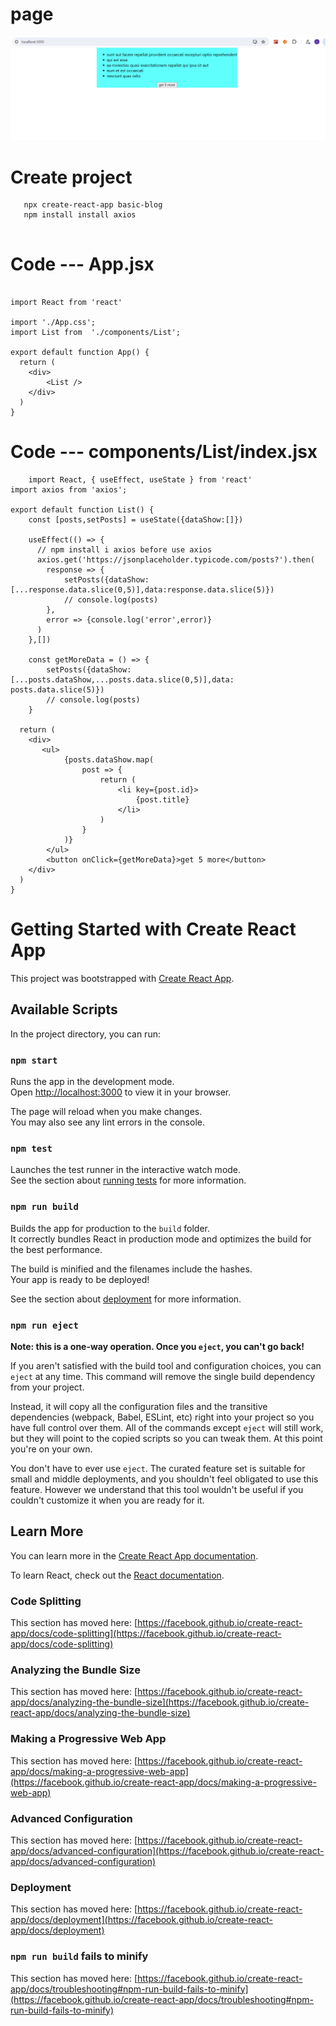 # page

![](./pic/image.png)

# Create project
```
   npx create-react-app basic-blog
   npm install install axios
   
```

# Code --- App.jsx

```

import React from 'react'

import './App.css';
import List from  './components/List';

export default function App() {
  return (
    <div>
        <List />
    </div>
  )
}
```

# Code --- components/List/index.jsx

```
    import React, { useEffect, useState } from 'react'
import axios from 'axios';

export default function List() {
    const [posts,setPosts] = useState({dataShow:[]})
  
    useEffect(() => {
      // npm install i axios before use axios
      axios.get('https://jsonplaceholder.typicode.com/posts?').then(
        response => {           
            setPosts({dataShow: [...response.data.slice(0,5)],data:response.data.slice(5)})
            // console.log(posts)          
        },
        error => {console.log('error',error)}
      ) 
    },[])
  
    const getMoreData = () => {
        setPosts({dataShow:[...posts.dataShow,...posts.data.slice(0,5)],data: posts.data.slice(5)})
        // console.log(posts)
    }
    
  return (
    <div>
       <ul>
            {posts.dataShow.map(
                post => {
                    return (
                        <li key={post.id}>
                            {post.title}
                        </li>
                    )
                }                  
            )}
        </ul>
        <button onClick={getMoreData}>get 5 more</button>
    </div>
  )
}

```


# Getting Started with Create React App

This project was bootstrapped with [Create React App](https://github.com/facebook/create-react-app).

## Available Scripts

In the project directory, you can run:

### `npm start`

Runs the app in the development mode.\
Open [http://localhost:3000](http://localhost:3000) to view it in your browser.

The page will reload when you make changes.\
You may also see any lint errors in the console.

### `npm test`

Launches the test runner in the interactive watch mode.\
See the section about [running tests](https://facebook.github.io/create-react-app/docs/running-tests) for more information.

### `npm run build`

Builds the app for production to the `build` folder.\
It correctly bundles React in production mode and optimizes the build for the best performance.

The build is minified and the filenames include the hashes.\
Your app is ready to be deployed!

See the section about [deployment](https://facebook.github.io/create-react-app/docs/deployment) for more information.

### `npm run eject`

**Note: this is a one-way operation. Once you `eject`, you can't go back!**

If you aren't satisfied with the build tool and configuration choices, you can `eject` at any time. This command will remove the single build dependency from your project.

Instead, it will copy all the configuration files and the transitive dependencies (webpack, Babel, ESLint, etc) right into your project so you have full control over them. All of the commands except `eject` will still work, but they will point to the copied scripts so you can tweak them. At this point you're on your own.

You don't have to ever use `eject`. The curated feature set is suitable for small and middle deployments, and you shouldn't feel obligated to use this feature. However we understand that this tool wouldn't be useful if you couldn't customize it when you are ready for it.

## Learn More

You can learn more in the [Create React App documentation](https://facebook.github.io/create-react-app/docs/getting-started).

To learn React, check out the [React documentation](https://reactjs.org/).

### Code Splitting

This section has moved here: [https://facebook.github.io/create-react-app/docs/code-splitting](https://facebook.github.io/create-react-app/docs/code-splitting)

### Analyzing the Bundle Size

This section has moved here: [https://facebook.github.io/create-react-app/docs/analyzing-the-bundle-size](https://facebook.github.io/create-react-app/docs/analyzing-the-bundle-size)

### Making a Progressive Web App

This section has moved here: [https://facebook.github.io/create-react-app/docs/making-a-progressive-web-app](https://facebook.github.io/create-react-app/docs/making-a-progressive-web-app)

### Advanced Configuration

This section has moved here: [https://facebook.github.io/create-react-app/docs/advanced-configuration](https://facebook.github.io/create-react-app/docs/advanced-configuration)

### Deployment

This section has moved here: [https://facebook.github.io/create-react-app/docs/deployment](https://facebook.github.io/create-react-app/docs/deployment)

### `npm run build` fails to minify

This section has moved here: [https://facebook.github.io/create-react-app/docs/troubleshooting#npm-run-build-fails-to-minify](https://facebook.github.io/create-react-app/docs/troubleshooting#npm-run-build-fails-to-minify)

